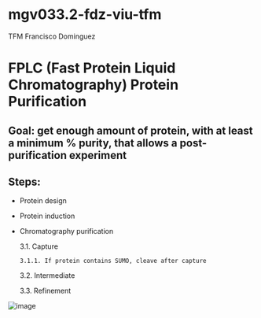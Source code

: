 # mgv033.2-fdz-viu-tfm
TFM Francisco Dominguez
# FPLC (Fast Protein Liquid Chromatography) Protein Purification
## **Goal:** get enough amount of protein, with at least a minimum % purity, that allows a post-purification experiment

## Steps:

  - Protein design

  - Protein induction

  - Chromatography purification

    3.1. Capture
    
	    3.1.1. If protein contains SUMO, cleave after capture

    3.2. Intermediate

    3.3. Refinement
 

![image](https://github.com/mgviz-edu-viu/mgv033.2-fdz-viu-tfm/assets/167875/7d5a3cc0-3780-4d90-870d-a65e6c517488)
